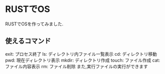 # RUSTでOS
RUSTでOSを作ってみました.

## 使えるコマンド
exit: プロセス終了
ls: ディレクトリ内ファイル一覧表示
cd: ディレクトリ移動
pwd: 現在ディレクトリ表示
mkdir: ディレクトリ作成
touch: ファイル作成
cat: ファイル内容表示
rm: ファイル削除
また,実行ファイルの実行ができます
